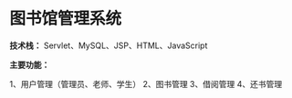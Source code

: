 # 图书馆管理系统

**技术栈：** Servlet、MySQL、JSP、HTML、JavaScript

**主要功能：**

1、用户管理（管理员、老师、学生）
2、图书管理
3、借阅管理
4、还书管理
